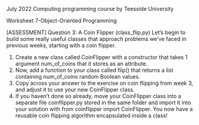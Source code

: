 July 2022 Computing programming course by Teesside University

Worksheet 7-Object-Oriented Programming

[ASSESSMENT] Question 3: A Coin Flipper (class_flip.py)
Let’s begin to build some really useful classes that approach problems we’ve faced in previous weeks, starting with a coin flipper.
1.	Create a new class called CoinFlipper with a constructor that takes 1 argument num_of_coins that it stores as an attribute.
2.	Now, add a function to your class called flip() that returns a list containing num_of_coins random Boolean values.
3.	Copy across your answer to the exercise on coin flipping from week 3, and adjust it to use your new CoinFlipper class.
4.	If you haven’t done so already, move your CoinFlipper class into a separate file coinflipper.py stored in the same folder and import it into your solution with from coinflipper import CoinFlipper. You now have a reusable coin flipping algorithm encapsulated inside a class!

